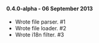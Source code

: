 #### 0.4.0-alpha - 06 September 2013
- Wrote file parser. #1
- Wrote file loader. #2
- Wrote i18n filter. #3